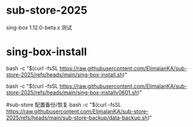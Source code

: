 # sub-store-2025
sing-box 1.12.0-beta.x 测试
# sing-box-install

bash -c "$(curl -fsSL https://raw.githubusercontent.com/ElimalanKA/sub-store-2025/refs/heads/main/sing-box-install.sh)"

bash -c "$(curl -fsSL https://raw.githubusercontent.com/ElimalanKA/sub-store-2025/refs/heads/main/sing-box-installv0601.sh)"


#sub-store 配置备份/恢复
bash -c "$(curl -fsSL https://raw.githubusercontent.com/ElimalanKA/sub-store-2025/refs/heads/main/sub-store-backup/data-backup.sh)"
